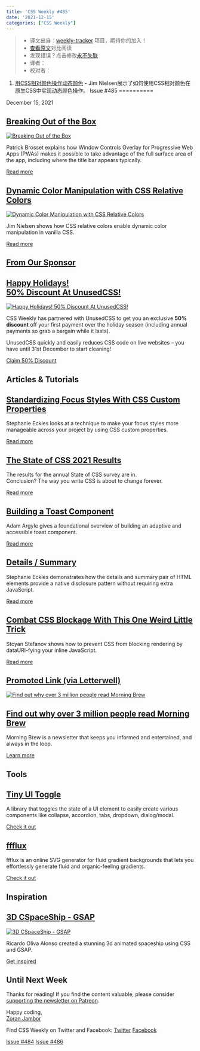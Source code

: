 ```yaml
---
title: 'CSS Weekly #485'
date: '2021-12-15'
categories: ["CSS Weekly"]
---
```

> * 译文出自：[weekly-tracker](https://github.com/FEDarling/weekly-tracker) 项目，期待你的加入！
> * [查看原文](https://css-weekly.com/issue-485/)对比阅读
> * 发现错误？点击修改[永不失联](https://github.com/FEDarling/weekly-tracker/blob/main/weeklys/css_weekly/486/css_me_not.md)
> * 译者：
> * 校对者：

1. [用CSS相对颜色操作动态颜色](./Dynamic_Color_Manipulation_with_CSS_Relative_Colors.md) - Jim Nielsen展示了如何使用CSS相对颜色在原生CSS中实现动态颜色操作。
Issue #485
==========

December 15, 2021

[Breaking Out of the Box](https://alistapart.com/article/breaking-out-of-the-box/?utm_source=CSS-Weekly&utm_campaign=Issue-485&utm_medium=web)
----------------------------------------------------------------------------------------------------------------------------------------------

[![Breaking Out of the Box](https://css-weekly.com/wp-content/uploads/2021/12/breaking-out-of-the-box.jpg)](https://alistapart.com/article/breaking-out-of-the-box/?utm_source=CSS-Weekly&utm_campaign=Issue-485&utm_medium=web)

Patrick Brosset explains how Window Controls Overlay for Progressive Web Apps (PWAs) makes it possible to take advantage of the full surface area of the app, including where the title bar appears typically.

[Read more](https://alistapart.com/article/breaking-out-of-the-box/?utm_source=CSS-Weekly&utm_campaign=Issue-485&utm_medium=web)

[Dynamic Color Manipulation with CSS Relative Colors](https://blog.jim-nielsen.com/2021/css-relative-colors/?utm_source=CSS-Weekly&utm_campaign=Issue-485&utm_medium=web)
-------------------------------------------------------------------------------------------------------------------------------------------------------------------------

[![Dynamic Color Manipulation with CSS Relative Colors](https://css-weekly.com/wp-content/uploads/2021/12/dynamic-color-manipulation-with-css-relative-colors.jpg)](https://blog.jim-nielsen.com/2021/css-relative-colors/?utm_source=CSS-Weekly&utm_campaign=Issue-485&utm_medium=web)

Jim Nielsen shows how CSS relative colors enable dynamic color manipulation in vanilla CSS.

[Read more](https://blog.jim-nielsen.com/2021/css-relative-colors/?utm_source=CSS-Weekly&utm_campaign=Issue-485&utm_medium=web)

[From Our Sponsor](https://css-weekly.com/advertise)
----------------------------------------------------

[Happy Holidays!  
50% Discount At UnusedCSS!](https://cssw.io/unused-css)
--------------------------------------------------------------------------

[![Happy Holidays! 50% Discount At UnusedCSS!](https://css-weekly.com/wp-content/uploads/2021/12/unusedcss1.png)](https://cssw.io/unused-css)

CSS Weekly has partnered with UnusedCSS to get you an exclusive **50% discount** off your first payment over the holiday season (including annual payments so grab a bargain while it lasts).

UnusedCSS quickly and easily reduces CSS code on live websites – you have until 31st December to start cleaning!

[Claim 50% Discount](https://cssw.io/unused-css)

Articles & Tutorials
--------------------

[Standardizing Focus Styles With CSS Custom Properties](https://css-tricks.com/standardizing-focus-styles-with-css-custom-properties/?utm_source=CSS-Weekly&utm_campaign=Issue-485&utm_medium=web)
--------------------------------------------------------------------------------------------------------------------------------------------------------------------------------------------------

Stephanie Eckles looks at a technique to make your focus styles more manageable across your project by using CSS custom properties.

[Read more](https://css-tricks.com/standardizing-focus-styles-with-css-custom-properties/?utm_source=CSS-Weekly&utm_campaign=Issue-485&utm_medium=web)

[The State of CSS 2021 Results](https://2021.stateofcss.com/en-US/demographics/?utm_source=CSS-Weekly&utm_campaign=Issue-485&utm_medium=web)
--------------------------------------------------------------------------------------------------------------------------------------------

The results for the annual State of CSS survey are in.  
Conclusion? The way you write CSS is about to change forever.

[Read more](https://2021.stateofcss.com/en-US/demographics/?utm_source=CSS-Weekly&utm_campaign=Issue-485&utm_medium=web)

[Building a Toast Component](https://web.dev/building-a-toast-component/?utm_source=CSS-Weekly&utm_campaign=Issue-485&utm_medium=web)
-------------------------------------------------------------------------------------------------------------------------------------

Adam Argyle gives a foundational overview of building an adaptive and accessible toast component.

[Read more](https://web.dev/building-a-toast-component/?utm_source=CSS-Weekly&utm_campaign=Issue-485&utm_medium=web)

[Details / Summary](https://12daysofweb.dev/2021/details-summary/?utm_source=CSS-Weekly&utm_campaign=Issue-485&utm_medium=web)
------------------------------------------------------------------------------------------------------------------------------

Stephanie Eckles demonstrates how the details and summary pair of HTML elements provide a native disclosure pattern without requiring extra JavaScript.

[Read more](https://12daysofweb.dev/2021/details-summary/?utm_source=CSS-Weekly&utm_campaign=Issue-485&utm_medium=web)

[Combat CSS Blockage With This One Weird Little Trick](https://calendar.perfplanet.com/2021/combat-css-blockage-with-this-one-weird-little-trick/?utm_source=CSS-Weekly&utm_campaign=Issue-485&utm_medium=web)
--------------------------------------------------------------------------------------------------------------------------------------------------------------------------------------------------------------

Stoyan Stefanov shows how to prevent CSS from blocking rendering by dataURI-fying your inline JavaScript.

[Read more](https://calendar.perfplanet.com/2021/combat-css-blockage-with-this-one-weird-little-trick/?utm_source=CSS-Weekly&utm_campaign=Issue-485&utm_medium=web)

[Promoted Link (via Letterwell)](https://letterwell.co/newsletter/css-weekly/)
------------------------------------------------------------------------------

[![Find out why over 3 million people read Morning Brew](https://css-weekly.com/wp-content/uploads/2021/12/morning-brew1.png)](https://cssw.io/morningbrew-newsletter)

[Find out why over 3 million people read Morning Brew](https://cssw.io/morningbrew-newsletter)
----------------------------------------------------------------------------------------------

Morning Brew is a newsletter that keeps you informed and entertained, and always in the loop.

[Learn more](https://cssw.io/morningbrew-newsletter)

Tools
-----

[Tiny UI Toggle](https://github.com/NigelOToole/tiny-ui-toggle?utm_source=CSS-Weekly&utm_campaign=Issue-485&utm_medium=web)
---------------------------------------------------------------------------------------------------------------------------

A library that toggles the state of a UI element to easily create various components like collapse, accordion, tabs, dropdown, dialog/modal.

[Check it out](https://github.com/NigelOToole/tiny-ui-toggle?utm_source=CSS-Weekly&utm_campaign=Issue-485&utm_medium=web)

[ffflux](https://fffuel.co/ffflux/?utm_source=CSS-Weekly&utm_campaign=Issue-485&utm_medium=web)
-----------------------------------------------------------------------------------------------

ffflux is an online SVG generator for fluid gradient backgrounds that lets you effortlessly generate fluid and organic-feeling gradients.

[Check it out](https://fffuel.co/ffflux/?utm_source=CSS-Weekly&utm_campaign=Issue-485&utm_medium=web)

Inspiration
-----------

[3D CSpaceShip - GSAP](https://codepen.io/ricardoolivaalonso/pen/poWbBdK?utm_source=CSS-Weekly&utm_campaign=Issue-485&utm_medium=web)
-------------------------------------------------------------------------------------------------------------------------------------

[![3D CSpaceShip - GSAP](https://css-weekly.com/wp-content/uploads/2021/12/3d-cspaceship-gsap.jpg)](https://codepen.io/ricardoolivaalonso/pen/poWbBdK?utm_source=CSS-Weekly&utm_campaign=Issue-485&utm_medium=web)

Ricardo Oliva Alonso created a stunning 3d animated spaceship using CSS and GSAP.

[Get inspired](https://codepen.io/ricardoolivaalonso/pen/poWbBdK?utm_source=CSS-Weekly&utm_campaign=Issue-485&utm_medium=web)

Until Next Week
---------------

Thanks for reading! If you find the content valuable, please consider [supporting the newsletter on Patreon](https://bit.ly/cssweekly-patreon).

Happy coding,  
[Zoran Jambor](https://twitter.com/ZoranJambor)

Find CSS Weekly on Twitter and Facebook: [Twitter](https://twitter.com/CSSWeekly) [Facebook](https://www.facebook.com/CSSWeekly)

[Issue #484](https://css-weekly.com/issue-484/) [Issue #486](https://css-weekly.com/issue-486/)